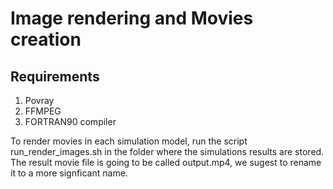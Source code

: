 # Image rendering and Movies creation

## Requirements

<ol>
  <li> Povray </li>
  <li> FFMPEG </li>
  <li> FORTRAN90 compiler </li>
</ol> 

To render movies in each simulation model, run the script run_render_images.sh in the folder where the simulations results are stored.
The result movie file is going to be called output.mp4, we sugest to rename it to a more signficant name.


